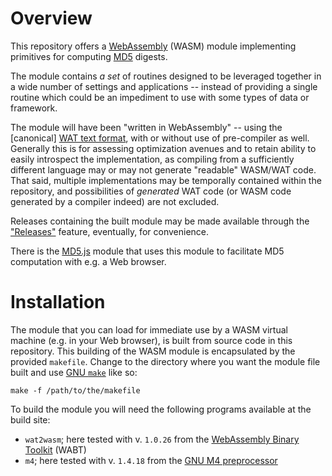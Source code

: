 # Overview

This repository offers a [WebAssembly](http://webassembly.org) (WASM) module implementing primitives for computing [MD5](http://en.wikipedia.org/wiki/MD5) digests.

The module contains _a set_ of routines designed to be leveraged together in a wide number of settings and applications -- instead of providing a single routine which could be an impediment to use with some types of data or framework.

The module will have been "written in WebAssembly" -- using the [canonical] [WAT text format](http://webassembly.org/docs/text-format), with or without use of pre-compiler as well. Generally this is for assessing optimization avenues and to retain ability to easily introspect the implementation, as compiling from a sufficiently different language may or may not generate "readable" WASM/WAT code. That said, multiple implementations may be temporally contained within the repository, and possibilities of _generated_ WAT code (or WASM code generated by a compiler indeed) are not excluded.

Releases containing the built module may be made available through the ["Releases"](http://github.com/amn/MD5.wasm/releases) feature, eventually, for convenience.

There is the [MD5.js](http://github.com/amn/MD5.js) module that uses this module to facilitate MD5 computation with e.g. a Web browser.

# Installation

The module that you can load for immediate use by a WASM virtual machine (e.g. in your Web browser), is built from source code in this repository. This building of the WASM module is encapsulated by the provided `makefile`. Change to the directory where you want the module file built and use [GNU `make`](http://www.gnu.org/software/make) like so:

```
make -f /path/to/the/makefile
```

To build the module you will need the following programs available at the build site:

* `wat2wasm`; here tested with v. `1.0.26` from the [WebAssembly Binary Toolkit](http://github.com/WebAssembly/wabt) (WABT)
* `m4`; here tested with v. `1.4.18` from the [GNU M4 preprocessor](http://www.gnu.org/software/m4/)
